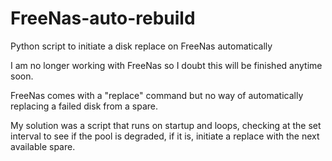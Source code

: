 # FreeNas-auto-rebuild
Python script to initiate a disk replace on FreeNas automatically

I am no longer working with FreeNas so I doubt this will be finished anytime soon. 

FreeNas comes with a "replace" command but no way of automatically replacing a failed disk from a spare.

My solution was a script that runs on startup and loops, checking at the set interval to see if the pool is degraded, if it is, initiate a replace with the next available spare.
